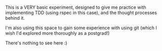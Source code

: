 This is a VERY basic experiment, designed to give me practice with implementing TDD (using rspec in this case), and the thought processes behind it.

I'm also using this space to gain some experience with using git (which I wish I'd explored more thoroughly as a postgrad!)

There's nothing to see here :)   

